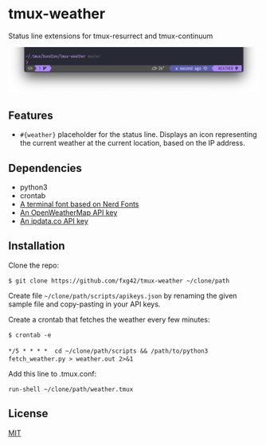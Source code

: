 # tmux-weather

Status line extensions for tmux-resurrect and tmux-continuum

![screenshot](https://github.com/fxg42/tmux-weather/blob/master/screenshot.png)

## Features

- `#{weather}` placeholder for the status line. Displays an icon representing
  the current weather at the current location, based on the IP address.

## Dependencies

- python3
- crontab
- [A terminal font based on Nerd Fonts](https://www.nerdfonts.com/)
- [An OpenWeatherMap API key](https://openweathermap.org)
- [An ipdata.co API key](https://api.ipdata.co)

## Installation

Clone the repo:

    $ git clone https://github.com/fxg42/tmux-weather ~/clone/path

Create file `~/clone/path/scripts/apikeys.json` by renaming the given sample file
and copy-pasting in your API keys.

Create a crontab that fetches the weather every few minutes:

    $ crontab -e

    */5 * * * *  cd ~/clone/path/scripts && /path/to/python3 fetch_weather.py > weather.out 2>&1

Add this line to .tmux.conf:

    run-shell ~/clone/path/weather.tmux

## License

[MIT](https://github.com/fxg42/tmux-weather/blob/master/LICENSE)
